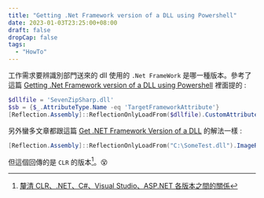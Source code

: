 ```yaml
---
title: "Getting .Net Framework version of a DLL using Powershell"
date: 2023-01-03T23:25:00+08:00
draft: false
dropCap: false
tags:
  - "HowTo"
---
```


工作需求要辨識別部門送來的 dll 使用的 `.Net FrameWork` 是哪一種版本。參考了這篇 [Getting .Net Framework version of a DLL using Powershell](https://social.technet.microsoft.com/Forums/en-US/567fbeb3-d868-41b3-af5e-bea1e4036600/getting-net-framework-version-of-a-dll-using-powershell?forum=winserverpowershell) 裡面提的 :

```ps1
$dllfile = 'SevenZipSharp.dll'
$sb = {$_.AttributeType.Name -eq 'TargetFrameworkAttribute'}
[Reflection.Assembly]::ReflectionOnlyLoadFrom($dllfile).CustomAttributes.Where($sb).ConstructorArguments.Value
```

另外蠻多文章都跟這篇 [Get .NET Framework Version of a DLL](https://www.c-sharpcorner.com/blogs/get-net-framework-version-of-a-dll1) 的解法一樣 :

```ps1
[Reflection.Assembly]::ReflectionOnlyLoadFrom("C:\SomeTest.dll").ImageRuntimeVersion 
```

但這個回傳的是 `CLR` 的版本[^1]。😵

[^1]: [釐清 CLR、.NET、C#、Visual Studio、ASP.NET 各版本之間的關係](https://blog.miniasp.com/post/2015/07/28/Clarify-the-versions-between-CLR-NET-CSharp-Visual-Studio-and-ASPNET)